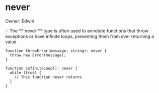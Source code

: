 # never

Owner: Edwin

<aside>
💡 The **`never`** type is often used to annotate functions that throw exceptions or have infinite loops, preventing them from ever returning a value

</aside>

```tsx
function throwError(message: string): never {
  throw new Error(message);
}

function infiniteLoop(): never {
  while (true) {
    // This function never returns
  }
}
```